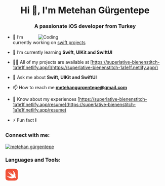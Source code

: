 <h1 align="center">Hi 👋, I'm Metehan Gürgentepe</h1>
<h3 align="center">A passionate iOS developer from Turkey</h3>

<img align="right" alt="Coding" width="400" src="https://media.tenor.com/WkgpyPpxpDUAAAAC/work-internet.gif">

- 🔭 I’m currently working on [swift projects](https://github.com/metehangurgentepe/whichFood)

- 🌱 I’m currently learning **Swift, UIKit and SwiftUI**

- 👨‍💻 All of my projects are available at [https://superlative-bienenstitch-1a1e1f.netlify.app/](https://superlative-bienenstitch-1a1e1f.netlify.app/)

- 💬 Ask me about **Swift, UIKit and SwiftUI**

- 📫 How to reach me **metehangurgentepe@gmail.com**

- 📄 Know about my experiences [https://superlative-bienenstitch-1a1e1f.netlify.app/resume](https://superlative-bienenstitch-1a1e1f.netlify.app/resume)

- ⚡ Fun fact **I**

<h3 align="left">Connect with me:</h3>
<p align="left">
<a href="https://www.linkedin.com/in/metehan-gurgentepe/" target="blank"><img align="center" src="https://raw.githubusercontent.com/rahuldkjain/github-profile-readme-generator/master/src/images/icons/Social/linked-in-alt.svg" alt="metehan gürgentepe" height="30" width="40" /></a>
</p>

<h3 align="left">Languages and Tools:</h3>
<a href="https://developer.apple.com/swift/" target="_blank" rel="noreferrer"> <img src="https://raw.githubusercontent.com/devicons/devicon/master/icons/swift/swift-original.svg" alt="swift" width="40" height="40"/> </a> </p>


